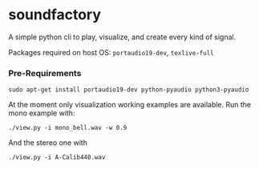 # soundfactory

A simple python cli to play, visualize, and create every kind of signal.

Packages required on host OS: `portaudio19-dev`, `texlive-full`

### Pre-Requirements
```
sudo apt-get install portaudio19-dev python-pyaudio python3-pyaudio
```

At the moment only visualization working examples are available.
Run the mono example with:

```
./view.py -i mono_bell.wav -w 0.9
```

And the stereo one with

```
./view.py -i A-Calib440.wav
```
